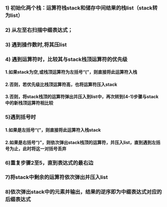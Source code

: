 ### 1) 初始化两个栈：运算符栈stack和储存中间结果的栈list（stack转为list）

### 2) 从左至右扫描中缀表达式；

### 3) 遇到操作数时,将其压list

### 4) 遇到运算符时，比较其与stack栈顶运算符的优先级

#### 1.如果stack为空,或栈顶运算符为左括号“(”，则直接将此运算符入栈

#### 2.否则，若优先级比栈顶运算符高，也将运算符压入stack

#### 3.否则，将stack栈顶的运算符弹出并压入到list中，再次转到(4-1)步骤与stack中的新栈顶运算符相比较

### 5)遇到括号时

#### 1.如果是左括号“(”，则直接将此运算符入栈stack

#### 2.如果是右括号“)”，则依次弹出stack栈顶的运算符，并压入list，直到遇到左括号为止，此时将这一对括号丢弃

### 6)重复步骤2至5，直到表达式的最右边

### 7)将stack中剩余的运算符依次弹出并压入list

### 8)依次弹出stack中的元素并输出，结果的逆序即为中缀表达式对应的后缀表达式